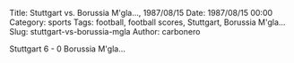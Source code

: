 Title: Stuttgart vs. Borussia M'gla…, 1987/08/15
Date: 1987/08/15 00:00
Category: sports
Tags: football, football scores, Stuttgart, Borussia M'gla…
Slug: stuttgart-vs-borussia-mgla
Author: carbonero


Stuttgart 6 - 0 Borussia M'gla…

